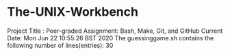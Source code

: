 # The-UNIX-Workbench
Project Title :
Peer-graded Assignment: Bash, Make, Git, and GitHub
Current Date:
Mon Jun 22 10:55:26 BST 2020
The guessinggame.sh  contains the following number of lines(entries):
30
